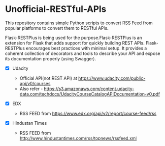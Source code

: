 # Unofficial-RESTful-APIs

This repository contains simple Python scripts to convert RSS Feed from popular platforms to convert them to RESTful APIs.

Flask-RESTPlus is being used for the purpose.Flask-RESTPlus is an extension for Flask that adds support for quickly building REST APIs. Flask-RESTPlus encourages best practices with minimal setup. It provides a coherent collection of decorators and tools to describe your API and expose its documentation properly (using Swagger).

- [x] Udacity
    * Official API(not REST API) at https://www.udacity.com/public-api/v0/courses 
    * Also refer - https://s3.amazonaws.com/content.udacity-data.com/techdocs/UdacityCourseCatalogAPIDocumentation-v0.pdf

- [x] EDX
    * RSS FEED from https://www.edx.org/api/v2/report/course-feed/rss

- [x] Hindustan Times 
    * RSS FEED from http://www.hindustantimes.com/rss/topnews/rssfeed.xml
